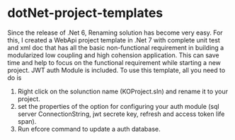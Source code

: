 # dotNet-project-templates
Since the release of .Net 6, Renaming solution has become very easy. For this, I created a WebApi project template in .Net 7 with complete unit test and xml doc that has all the basic non-functional requirement in building a modularized low coupling and high cohension application. 
This can save time and help to focus on the functional requirement while starting a new project.  JWT auth Module is included.
To use this template, all you need to do is 
1) Right click on the solunction name (KOProject.sln) and rename it to your project.
2) set the properties of the option for configuring your auth module (sql server ConnectionString, jwt secrete key, refresh and access token life span).
3) Run efcore command to update a auth database.
